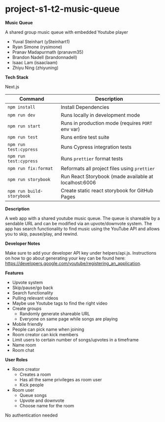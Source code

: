 # project-s1-t2-music-queue

**Music Queue**

A shared group music queue with embedded Youtube player

- Yuval Steinhart (ySteinhart1)
- Ryan Simone (rysimone)
- Pranav Madapurmath (pranavm35)
- Brandon Nadell (brandonnadell)
- Isaac Lam (isaaclaam)
- Zhiyu Ning (zhiyuning)

**Tech Stack**

Next.js

| Command                   | Description                                           |
| ------------------------- | ----------------------------------------------------- |
| `npm install`             | Install Dependencies                                  |
| `npm run dev`             | Runs locally in development mode                      |
| `npm run start`           | Runs in production mode (requires `PORT` env var)     |
| `npm run test`            | Runs entire test suite                                |
| `npm run test:cypress`    | Runs Cypress integration tests                        |
| `npm run test:cypress`    | Runs `prettier` format tests                          |
| `npm run fix:format`      | Reformats all project files using `prettier`          |
| `npm run storybook`       | Run React Storybook (made available at localhost:6006 |
| `npm run build-storybook` | Create static react storybook for GitHub Pages        |

**Description**

A web app with a shared youtube music queue. The queue is shareable by a sendable URL and can be modified via an upvote/downvote system. The app has search functionality to find music using the YouTube API and allows you to skip, pause/play, and rewind.

**Developer Notes**

Make sure to add your developer API key under helpers/api.js. Instructions on how to go about generating your key can be found here:
https://developers.google.com/youtube/registering_an_application.

**Features**

- Upvote system
- Skip/pause/go back
- Search functionality
- Pulling relevant videos
- Maybe use Youtube tags to find the right video
- Create groups
  - Randomly generate shareable URL
  - Everyone on same page while songs are playing
- Mobile friendly
- People can pick name when joining
- Room creator can kick members
- Limit users to certain number of songs/upvotes in a timeframe
- Name room
- Room chat

**User Roles**

- Room creator
  - Creates a room
  - Has all the same privileges as room user
  - Kick people
- Room user
  - Queue songs
  - Upvote and downvote
  - Choose name for the room

No authentication needed
